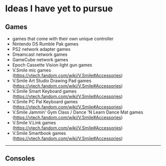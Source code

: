 # Ideas I have yet to pursue

## Games

- games that come with their own unique controller
- Nintendo DS Rumble Pak games
- PS2 network adapter games
- Dreamcast network games
- GameCube network games
- Epoch Cassette Vision light gun games
- V.Smile mic games (https://vtech.fandom.com/wiki/V.Smile#Accessories)
- V.Smile Art Studio Drawing Pad games (https://vtech.fandom.com/wiki/V.Smile#Accessories)
- V.Smile Smart Keyboard games (https://vtech.fandom.com/wiki/V.Smile#Accessories)
- V.Smile PC Pal Keyboard games (https://vtech.fandom.com/wiki/V.Smile#Accessories)
- V.Smile Jammin' Gym Class / Dance 'N Learn Dance Mat games (https://vtech.fandom.com/wiki/V.Smile#Accessories)
- V.Smile V.Link games (https://vtech.fandom.com/wiki/V.Smile#Accessories)
- V.Smile Smartbook games (https://vtech.fandom.com/wiki/V.Smile#Accessories)

---

## Consoles
